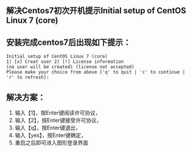 解决Centos7初次开机提示Initial setup of CentOS Linux 7 (core)
---

## 安装完成centos7后出现如下提示：

    Initial setup of CentOS Linux 7 (core)
    1) [x] Creat user 2) [!] License information
    (no user will be created) (license not accepted)
    Please make your choice from above ['q' to quit | 'c' to continue | 'r' to refresh]:


## 解决方案：

1. 输入【1】，按Enter键阅读许可协议，
2. 输入【2】，按Enter键接受许可协议，
3. 输入【q】，按Enter键退出，
4. 输入【yes】，按Enter键确定，
5. 重启之后即可进入图形登录界面
